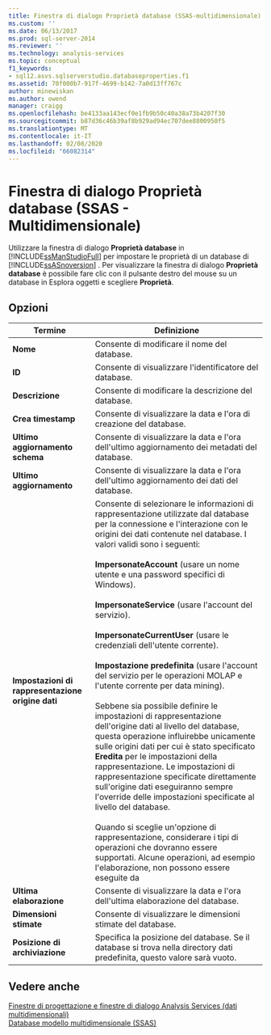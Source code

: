 ```yaml
---
title: Finestra di dialogo Proprietà database (SSAS-multidimensionale) | Microsoft Docs
ms.custom: ''
ms.date: 06/13/2017
ms.prod: sql-server-2014
ms.reviewer: ''
ms.technology: analysis-services
ms.topic: conceptual
f1_keywords:
- sql12.asvs.sqlserverstudio.databaseproperties.f1
ms.assetid: 70f000b7-917f-4699-b142-7a0d13ff767c
author: minewiskan
ms.author: owend
manager: craigg
ms.openlocfilehash: be4133aa143ecf0e1fb9b50c40a38a73b4207f30
ms.sourcegitcommit: b87d36c46b39af8b929ad94ec707dee8800950f5
ms.translationtype: MT
ms.contentlocale: it-IT
ms.lasthandoff: 02/08/2020
ms.locfileid: "66082314"
---
```

# <a name="database-properties-dialog-box-ssas---multidimensional"></a>Finestra di dialogo Proprietà database (SSAS - Multidimensionale)
  Utilizzare la finestra di dialogo **Proprietà database** in [!INCLUDE[ssManStudioFull](../includes/ssmanstudiofull-md.md)] per impostare le proprietà di un database di [!INCLUDE[ssASnoversion](../includes/ssasnoversion-md.md)] . Per visualizzare la finestra di dialogo **Proprietà database** è possibile fare clic con il pulsante destro del mouse su un database in Esplora oggetti e scegliere **Proprietà**.  
  
## <a name="options"></a>Opzioni  
  
|Termine|Definizione|  
|----------|----------------|  
|**Nome**|Consente di modificare il nome del database.|  
|**ID**|Consente di visualizzare l'identificatore del database.|  
|**Descrizione**|Consente di modificare la descrizione del database.|  
|**Crea timestamp**|Consente di visualizzare la data e l'ora di creazione del database.|  
|**Ultimo aggiornamento schema**|Consente di visualizzare la data e l'ora dell'ultimo aggiornamento dei metadati del database.|  
|**Ultimo aggiornamento**|Consente di visualizzare la data e l'ora dell'ultimo aggiornamento dei dati del database.|  
|**Impostazioni di rappresentazione origine dati**|Consente di selezionare le informazioni di rappresentazione utilizzate dal database per la connessione e l'interazione con le origini dei dati contenute nel database. I valori validi sono i seguenti:<br /><br /> **ImpersonateAccount** (usare un nome utente e una password specifici di Windows).<br /><br /> **ImpersonateService** (usare l'account del servizio).<br /><br /> **ImpersonateCurrentUser** (usare le credenziali dell'utente corrente).<br /><br /> **Impostazione predefinita** (usare l'account del servizio per le operazioni MOLAP e l'utente corrente per data mining).<br /><br /> Sebbene sia possibile definire le impostazioni di rappresentazione dell'origine dati al livello del database, questa operazione influirebbe unicamente sulle origini dati per cui è stato specificato **Eredita** per le impostazioni della rappresentazione. Le impostazioni di rappresentazione specificate direttamente sull'origine dati eseguiranno sempre l'override delle impostazioni specificate al livello del database.<br /><br /> Quando si sceglie un'opzione di rappresentazione, considerare i tipi di operazioni che dovranno essere supportati. Alcune operazioni, ad esempio l'elaborazione, non possono essere eseguite da|  
|**Ultima elaborazione**|Consente di visualizzare la data e l'ora dell'ultima elaborazione del database.|  
|**Dimensioni stimate**|Consente di visualizzare le dimensioni stimate del database.|  
|**Posizione di archiviazione**|Specifica la posizione del database. Se il database si trova nella directory dati predefinita, questo valore sarà vuoto.|  
  
## <a name="see-also"></a>Vedere anche  
 [Finestre di progettazione e finestre di dialogo Analysis Services &#40;dati multidimensionali&#41;](analysis-services-designers-and-dialog-boxes-multidimensional-data.md)   
 [Database modello multidimensionale &#40;SSAS&#41;](multidimensional-models/multidimensional-model-databases-ssas.md)  
  
  

